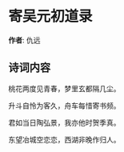# 寄吴元初道录

**作者**: 仇远

## 诗词内容

桃花两度见青春，梦里玄都隔几尘。

升斗自怜为客久，舟车每惜寄书频。

君如当日陶弘景，我亦他时贺季真。

东望冶城空恋恋，西湖非晚作归人。

